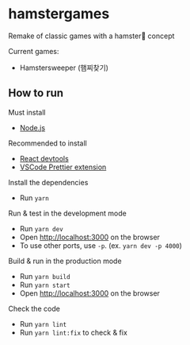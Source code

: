 # hamstergames

Remake of classic games with a hamster🐹 concept

Current games:

- Hamstersweeper (햄찌찾기)

## How to run

Must install

- [Node.js](https://nodejs.org/)

Recommended to install

- [React devtools](https://chrome.google.com/webstore/detail/react-developer-tools/fmkadmapgofadopljbjfkapdkoienihi?hl=ko)
- [VSCode Prettier extension](https://marketplace.visualstudio.com/items?itemName=esbenp.prettier-vscode)

Install the dependencies

- Run `yarn`

Run & test in the development mode

- Run `yarn dev`
- Open <http://localhost:3000> on the browser
- To use other ports, use `-p`. (ex. `yarn dev -p 4000`)

Build & run in the production mode

- Run `yarn build`
- Run `yarn start`
- Open <http://localhost:3000> on the browser

Check the code

- Run `yarn lint`
- Run `yarn lint:fix` to check & fix
